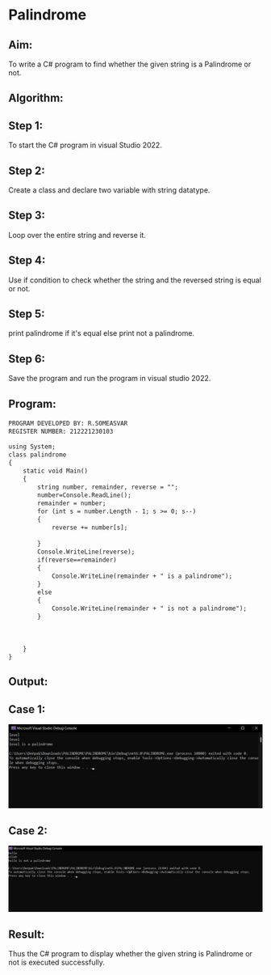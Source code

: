 # Palindrome


## Aim:
To write a C# program to find whether the given string is a Palindrome or not.
## Algorithm:
## Step 1:
To start the C# program in visual Studio 2022.

## Step 2:
Create a class and declare two variable with string datatype.

## Step 3:
Loop over the entire string and reverse it.

## Step 4:
Use if condition to check whether the string and the reversed string is equal or not.

## Step 5:
print palindrome if it's equal else print not a palindrome.

## Step 6:
Save the program and run the program in visual studio 2022.

## Program:
```
PROGRAM DEVELOPED BY: R.SOMEASVAR
REGISTER NUMBER: 212221230103
```
```
using System;
class palindrome
{
    static void Main()
    {
        string number, remainder, reverse = "";
        number=Console.ReadLine();
        remainder = number;
        for (int s = number.Length - 1; s >= 0; s--)
        {
            reverse += number[s];

        }
        Console.WriteLine(reverse);
        if(reverse==remainder)
        {
            Console.WriteLine(remainder + " is a palindrome");
        }
        else
        {
            Console.WriteLine(remainder + " is not a palindrome");
        }



    }
}
```

## Output:
## Case 1:
![output](./palindrome%20number.jpg)
## Case 2:
![output](./not%20a%20palindrome%20number.jpg)


## Result:
Thus the C# program to display whether the given string is Palindrome or not is executed successfully.
